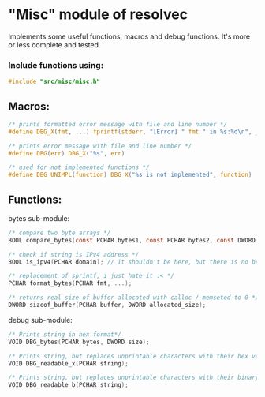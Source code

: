 # "Misc" module of resolvec

Implements some useful functions, macros and debug functions. It's more or less complete and tested.

### Include functions using:
```c
#include "src/misc/misc.h"
```

## Macros:
```c
/* prints formatted error message with file and line number */
#define DBG_X(fmt, ...) fprintf(stderr, "[Error] " fmt " in %s:%d\n", __VA_ARGS__, __FILE__, __LINE__)

/* prints error message with file and line number */
#define DBG(err) DBG_X("%s", err)

/* used for not implemented functions */
#define DBG_UNIMPL(function) DBG_X("%s is not implemented", function)
```

## Functions:
bytes sub-module:
```c
/* compare two byte arrays */
BOOL compare_bytes(const PCHAR bytes1, const PCHAR bytes2, const DWORD size);

/* check if string is IPv4 address */
BOOL is_ipv4(PCHAR domain); // It shouldn't be here, but there is no better place for it.

/* replacement of sprintf, i just hate it :< */
PCHAR format_bytes(PCHAR fmt, ...);

/* returns real size of buffer allocated with calloc / memseted to 0 */
DWORD sizeof_buffer(PCHAR buffer, DWORD allocated_size);
```
debug sub-module:
```c
/* Prints string in hex format*/
VOID DBG_bytes(PCHAR bytes, DWORD size);

/* Prints string, but replaces unprintable characters with their hex values */
VOID DBG_readable_x(PCHAR string);

/* Prints string, but replaces unprintable characters with their binary values */
VOID DBG_readable_b(PCHAR string);
```
